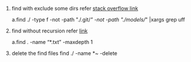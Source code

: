1. find with exclude some dirs refer [stack overflow link](https://stackoverflow.com/questions/4210042/how-to-exclude-a-directory-in-find-command)

    a.find ./ -type f  -not -path "./.git/*" -not -path "./models/*" |xargs grep  uff

2. find without recursion refer [link](https://stackoverflow.com/questions/3925337/find-without-recursion)

    a.find . -name “*.txt” -maxdepth 1
2. delete the find files
    find ./ -name *~ -delete


